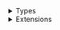 <details>
<summary>Types</summary>

  - [ShimmerModifier](/Documentation/AnimationView/ShimmerModifier)

</details>

<details>
<summary>Extensions</summary>

  - [View](/Documentation/AnimationView/View)

</details>
